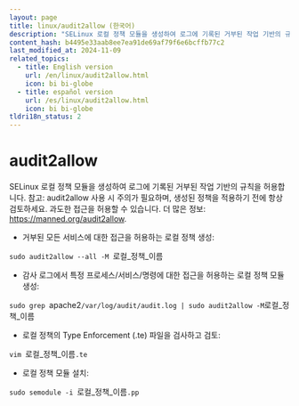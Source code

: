 ```yaml
---
layout: page
title: linux/audit2allow (한국어)
description: "SELinux 로컬 정책 모듈을 생성하여 로그에 기록된 거부된 작업 기반의 규칙을 허용합니다."
content_hash: b4495e33aab8ee7ea91de69af79f6e6bcffb77c2
last_modified_at: 2024-11-09
related_topics:
  - title: English version
    url: /en/linux/audit2allow.html
    icon: bi bi-globe
  - title: español version
    url: /es/linux/audit2allow.html
    icon: bi bi-globe
tldri18n_status: 2
---
```

# audit2allow

SELinux 로컬 정책 모듈을 생성하여 로그에 기록된 거부된 작업 기반의 규칙을 허용합니다.
참고: audit2allow 사용 시 주의가 필요하며, 생성된 정책을 적용하기 전에 항상 검토하세요. 과도한 접근을 허용할 수 있습니다.
더 많은 정보: <https://manned.org/audit2allow>.

- 거부된 모든 서비스에 대한 접근을 허용하는 로컬 정책 생성:

`sudo audit2allow --all -M `<span class="tldr-var badge badge-pill bg-dark-lm bg-white-dm text-white-lm text-dark-dm font-weight-bold">로컬_정책_이름</span>

- 감사 로그에서 특정 프로세스/서비스/명령에 대한 접근을 허용하는 로컬 정책 모듈 생성:

`sudo grep `<span class="tldr-var badge badge-pill bg-dark-lm bg-white-dm text-white-lm text-dark-dm font-weight-bold">apache2</span>` /var/log/audit/audit.log | sudo audit2allow -M `<span class="tldr-var badge badge-pill bg-dark-lm bg-white-dm text-white-lm text-dark-dm font-weight-bold">로컬_정책_이름</span>

- 로컬 정책의 Type Enforcement (.te) 파일을 검사하고 검토:

`vim `<span class="tldr-var badge badge-pill bg-dark-lm bg-white-dm text-white-lm text-dark-dm font-weight-bold">로컬_정책_이름</span>`.te`

- 로컬 정책 모듈 설치:

`sudo semodule -i `<span class="tldr-var badge badge-pill bg-dark-lm bg-white-dm text-white-lm text-dark-dm font-weight-bold">로컬_정책_이름</span>`.pp`
